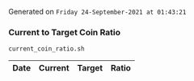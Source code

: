 Generated on `Friday 24-September-2021 at 01:43:21`

### Current to Target Coin Ratio
`current_coin_ratio.sh`

Date|Current|Target|Ratio
---|---|---|---
